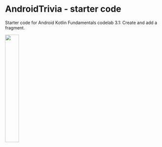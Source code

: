 AndroidTrivia - starter code
============================

Starter code for Android Kotlin Fundamentals codelab 3.1: Create and add a
fragment.

<img src="https://i.imgur.com/sox9wKn.png" width="30%" height="30%">